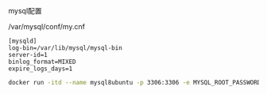  


mysql配置

/var/mysql/conf/my.cnf

```
[mysqld]
log-bin=/var/lib/mysql/mysql-bin  
server-id=1
binlog_format=MIXED
expire_logs_days=1
```



```bash
docker run -itd --name mysql8ubuntu -p 3306:3306 -e MYSQL_ROOT_PASSWORD=想要的密码 -e TZ=Asia/Shanghai  ubuntu/mysql:8.0-20.04_beta -v /var/mysql/conf:/etc/mysql/conf.d    --default-authentication-plugin=mysql_native_password
```







